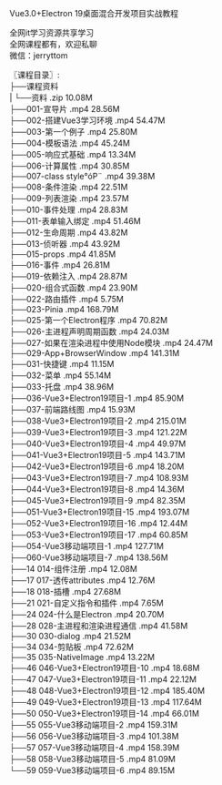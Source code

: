 Vue3.0+Electron 19桌面混合开发项目实战教程

全网it学习资源共享学习<br>全网课程都有，欢迎私聊<br>微信：jerryttom<br>

〖课程目录〗:<br> ├──课程资料<br> | └──资料 .zip 10.08M<br> ├──001-宣导片 .mp4 28.56M<br> ├──002-搭建Vue3学习环境 .mp4 54.47M<br> ├──003-第一个例子 .mp4 25.80M<br> ├──004-模板语法 .mp4 45.24M<br> ├──005-响应式基础 .mp4 13.34M<br> ├──006-计算属性 .mp4 30.85M<br> ├──007-class style°óP¨ .mp4 39.38M<br> ├──008-条件渲染 .mp4 22.51M<br> ├──009-列表渲染 .mp4 23.57M<br> ├──010-事件处理 .mp4 28.83M<br> ├──011-表单输入绑定 .mp4 51.46M<br> ├──012-生命周期 .mp4 43.82M<br> ├──013-侦听器 .mp4 43.92M<br> ├──015-props .mp4 41.85M<br> ├──016-事件 .mp4 26.81M<br> ├──019-依赖注入 .mp4 28.87M<br> ├──020-组合式函数 .mp4 23.90M<br> ├──022-路由插件 .mp4 5.75M<br> ├──023-Pinia .mp4 168.79M<br> ├──025-第一个Electron程序 .mp4 70.82M<br> ├──026-主进程声明周期函数 .mp4 24.03M<br> ├──027-如果在渲染进程中使用Node模块 .mp4 24.47M<br> ├──029-App+BrowserWindow .mp4 141.31M<br> ├──031-快捷键 .mp4 11.15M<br> ├──032-菜单 .mp4 55.14M<br> ├──033-托盘 .mp4 38.96M<br> ├──036-Vue3+Electron19项目-1 .mp4 85.90M<br> ├──037-前端路线图 .mp4 15.93M<br> ├──038-Vue3+Electron19项目-2 .mp4 215.01M<br> ├──039-Vue3+Electron19项目-3 .mp4 121.22M<br> ├──040-Vue3+Electron19项目-4 .mp4 49.97M<br> ├──041-Vue3+Electron19项目-5 .mp4 143.71M<br> ├──042-Vue3+Electron19项目-6 .mp4 18.20M<br> ├──043-Vue3+Electron19项目-7 .mp4 108.93M<br> ├──044-Vue3+Electron19项目-8 .mp4 14.36M<br> ├──045-Vue3+Electron19项目-9 .mp4 82.35M<br> ├──051-Vue3+Electron19项目-15 .mp4 193.07M<br> ├──052-Vue3+Electron19项目-16 .mp4 12.44M<br> ├──053-Vue3+Electron19项目-17 .mp4 60.85M<br> ├──054-Vue3移动端项目-1 .mp4 127.71M<br> ├──060-Vue3移动端项目-7 .mp4 138.56M<br> ├──14 014-组件注册 .mp4 12.08M<br> ├──17 017-透传attributes .mp4 12.76M<br> ├──18 018-插槽 .mp4 27.68M<br> ├──21 021-自定义指令和插件 .mp4 7.65M<br> ├──24 024-什么是Electron .mp4 20.70M<br> ├──28 028-主进程和渲染进程通信 .mp4 41.58M<br> ├──30 030-dialog .mp4 21.52M<br> ├──34 034-剪贴板 .mp4 72.62M<br> ├──35 035-NativeImage .mp4 13.22M<br> ├──46 046-Vue3+Electron19项目-10 .mp4 18.68M<br> ├──47 047-Vue3+Electron19项目-11 .mp4 22.12M<br> ├──48 048-Vue3+Electron19项目-12 .mp4 185.40M<br> ├──49 049-Vue3+Electron19项目-13 .mp4 117.64M<br> ├──50 050-Vue3+Electron19项目-14 .mp4 66.01M<br> ├──55 055-Vue3移动端项目-2 .mp4 159.31M<br> ├──56 056-Vue3移动端项目-3 .mp4 101.38M<br> ├──57 057-Vue3移动端项目-4 .mp4 158.39M<br> ├──58 058-Vue3移动端项目-5 .mp4 81.09M<br> └──59 059-Vue3移动端项目-6 .mp4 89.15M